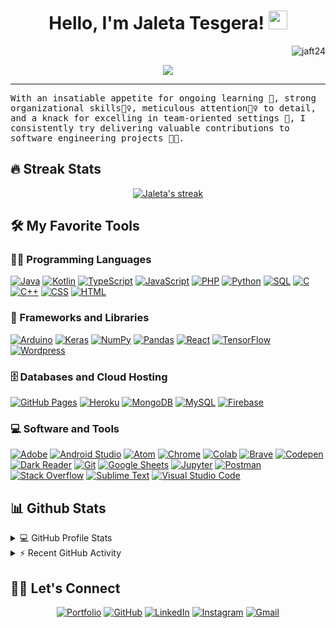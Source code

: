 <h1 align="center">
Hello, I'm Jaleta Tesgera!
  <img src="https://media.giphy.com/media/hvRJCLFzcasrR4ia7z/giphy.gif" width="30"></h1>
 <img src="https://komarev.com/ghpvc/?username=jaft24&label=Profile%20Views&color=0e75b6&style=flat" align='right' alt="jaft24" />

<br/>

<p align="center">
  <a href="https://github.com/DenverCoder1/readme-typing-svg"><img src="https://readme-typing-svg.herokuapp.com?lines=Computer+Science+Student+at+Concordia;Full+Stack+Web+and+Software+Developer;&center=true&width=450&height=45"></a>
</p>
<hr/>
<samp>
With an insatiable appetite for ongoing learning 📖, strong organizational skills👮‍♀️, meticulous attention🕵️‍♀️ to detail, and a knack for excelling in team-oriented settings 👥, I consistently try delivering valuable contributions to software engineering projects 👨‍💻.
</samp>

## 🔥 Streak Stats

<p align="center">
  <a href="https://github.com/DenverCoder1/github-readme-streak-stats">
    <img title="🔥 Get streak stats for your profile at git.io/streak-stats" alt="Jaleta's streak" src="https://github-readme-streak-stats.herokuapp.com/?user=jaft24&theme=monokai-metallian&hide_border=true"/>
  </a>
</p>

## 🛠️ My Favorite Tools

### 👨‍💻 Programming Languages

<p>
    <a href=""><img alt="Java" src="https://img.shields.io/badge/Java-%23007396.svg?logo=java&logoColor=white"></a>
    <a href=""><img alt="Kotlin" src="https://img.shields.io/badge/Kotlin-%230095D5.svg?logo=kotlin&logoColor=white"></a>
    <a href=""><img alt="TypeScript" src="https://img.shields.io/badge/TypeScript-%23007ACC.svg?logo=typescript&logoColor=white"></a>
    <a href=""><img alt="JavaScript" src="https://img.shields.io/badge/JavaScript%20-%23F7DF1E.svg?logo=javascript&logoColor=black"></a>
    <a href=""><img alt="PHP" src="https://img.shields.io/badge/PHP-%23777BB4.svg?logo=php&logoColor=white"></a>
    <a href=""><img alt="Python" src="https://img.shields.io/badge/Python%20-%2314354C.svg?logo=python&logoColor=white"></a>
    <a href=""><img alt="SQL" src="https://img.shields.io/badge/SQL%20-%23025E8C.svg?logo=amazon-dynamodb&logoColor=white"></a>
    <a href=""><img alt="C" src="https://img.shields.io/badge/C%20-%232370ED.svg?logo=c&logoColor=white"></a>
    <a href=""><img alt="C++" src="https://img.shields.io/badge/C++%20-%2300599C.svg?logo=c%2B%2B&logoColor=white"></a>
    <a href=""><img alt="CSS" src="https://img.shields.io/badge/CSS%20-%231572B6.svg?logo=css3&logoColor=white"></a>
    <a href=""><img alt="HTML" src="https://img.shields.io/badge/HTML%20-%23E34F26.svg?logo=html5&logoColor=white"></a>

### 🧰 Frameworks and Libraries

<p>
    <a href="#"><img alt="Arduino" src="https://img.shields.io/badge/-Arduino-00979D?logo=Arduino&logoColor=white"></a>
    <a href="#"><img alt="Keras" src="https://img.shields.io/badge/Keras%20-%23D00000.svg?logo=Keras&logoColor=white"></a>
    <a href="#"><img alt="NumPy" src="https://img.shields.io/badge/Numpy%20-%23013243.svg?logo=numpy&logoColor=white"></a>
    <a href="#"><img alt="Pandas" src="https://img.shields.io/badge/Pandas%20-%23150458.svg?logo=pandas&logoColor=white"></a>
    <a href="#"><img alt="React" src="https://img.shields.io/badge/React%20-%2320232a.svg?logo=react&logoColor=%2361DAFB"></a>
    <a href="#"><img alt="TensorFlow" src="https://img.shields.io/badge/TensorFlow%20-%23FF6F00.svg?logo=TensorFlow&logoColor=white"></a>
    <a href="#"><img alt="Wordpress" src="https://img.shields.io/badge/Wordpress-21759B?logo=wordpress&logoColor=white"></a>
</p>

### 🗄️ Databases and Cloud Hosting

<p>
    <a href="#"><img alt="GitHub Pages" src="https://img.shields.io/badge/GitHub%20Pages-%23327FC7.svg?logo=github&logoColor=white"></a>
    <a href="#"><img alt="Heroku" src="https://img.shields.io/badge/Heroku%20-%23430098.svg?logo=heroku&logoColor=white"></a>
    <a href="#"><img alt="MongoDB" src ="https://img.shields.io/badge/MongoDB-%234ea94b.svg?logo=mongodb&logoColor=white"></a>
    <a href="#"><img alt="MySQL" src="https://img.shields.io/badge/MySQL-%2300f.svg?logo=mysql&logoColor=white"></a>
    <a href="#"><img alt="Firebase" src ="https://img.shields.io/badge/Firebase-%23316192.svg?logo=firebase&logoColor=white"></a>
</p>

### 💻 Software and Tools

<p>
    <a href="#"><img alt="Adobe" src="https://img.shields.io/badge/Adobe%20-%23FF0000.svg?logo=adobe&logoColor=white"></a>
    <a href="#"><img alt="Android Studio" src="https://img.shields.io/badge/Android%20Studio-008678.svg?logo=android-studio&logoColor=white"></a>
    <a href="#"><img alt="Atom" src="https://img.shields.io/badge/Atom-3DDC84?logo=atom&logoColor=white"></a>
    <a href="#"><img alt="Chrome" src="https://img.shields.io/badge/Chrome-3DDC84?logo=google-chrome&logoColor=white"></a>
    <a href="#"><img alt="Colab" src="https://img.shields.io/badge/Colab-00b56a.svg?logo=google-colab&logoColor=white"></a>
    <a href="#"><img alt="Brave" src="https://img.shields.io/badge/-Brave-FB542B?logo=brave&logoColor=white"></a>
    <a href="#"><img alt="Codepen" src="https://img.shields.io/badge/Codepen-000000.svg?logo=codepen&logoColor=white"></a>
    <a href="#"><img alt="Dark Reader" src="https://img.shields.io/badge/-Dark%20Reader-141E24?logo=dark-reader&logoColor=white"></a>
    <a href="#"><img alt="Git" src="https://img.shields.io/badge/Git%20-%23F05033.svg?logo=git&logoColor=white"></a>
    <a href="#"><img alt="Google Sheets" src="https://img.shields.io/badge/Google%20Sheets%20-%2334A853.svg?logo=google%20sheets&logoColor=white"></a>
    <a href="#"><img alt="Jupyter" src="https://img.shields.io/badge/Jupyter%20-%23F37626.svg?logo=Jupyter&logoColor=white"></a>
    <a href="#"><img alt="Postman" src="https://img.shields.io/badge/Postman-FF6C37?logo=postman&logoColor=white"></a>
    <a href="#"><img alt="Stack Overflow" src="https://img.shields.io/badge/-Stack%20Overflow-FE7A16?logo=stack-overflow&logoColor=white"></a>
    <a href="#"><img alt="Sublime Text" src="https://img.shields.io/badge/-Sublime%20Text-302E31?logo=sublime-text&logoColor=white"></a>
    <a href="#"><img alt="Visual Studio Code" src="https://img.shields.io/badge/Visual%20Studio%20Code-0078d7.svg?logo=visual-studio-code&logoColor=white"></a>
</p>

## 📊 Github Stats

<details> 
  <summary>💻 GitHub Profile Stats</summary>
  <br/>
    <a href="https://github.com/anuraghazra/github-readme-stats"><img alt="Jaleta's Github Stats" src="https://github-readme-stats.vercel.app/api?username=jaft24&show_icons=true&count_private=true&theme=react&hide_border=true&bg_color=1F222E&title_color=F85D7F&icon_color=F8D866" height="192px"/></a>
  <a href="https://github.com/anuraghazra/github-readme-stats"><img alt="Jaleta's Top Languages" src="https://github-readme-stats.vercel.app/api/top-langs/?username=jaft24&langs_count=8&layout=compact&theme=react&hide_border=true&bg_color=1F222E&title_color=F85D7F&icon_color=F8D866" height="192px"/></a>
  <br/>
  <b>Note:</b> Top languages is only a metric of the languages my public code consists of and doesn't reflect experience or skill level.
</details>

<details>
  <summary>⚡ Recent GitHub Activity</summary>
  <br/>
   <a href="https://github.com/ashutosh00710/github-readme-activity-graph"><img alt="Jaletas's Activity Graph" src="https://github-readme-activity-graph.vercel.app/graph?username=jaft24&bg_color=1F222E&color=F8D866&line=F85D7F&point=FFFFFF&hide_border=true" /></a>
  <br/>
</details>

## 🙋‍♀️ Let's Connect

<p align="center">
	<a href="https://jaft24.vercel.app/" target="_blank"><img src="https://img.icons8.com/bubbles/50/000000/web.png" alt="Portfolio"/></a>
	<a href="https://github.com/jaft24" target="_blank"><img src="https://img.icons8.com/bubbles/50/000000/github.png" alt="GitHub"/></a>
	<a href="https://www.linkedin.com/in/jaft24/" target="_blank"><img src="https://img.icons8.com/bubbles/50/000000/linkedin.png" alt="LinkedIn"/></a>
	<a href="https://www.instagram.com/jaleta.f_/" target="_blank"><img src="https://img.icons8.com/bubbles/50/000000/instagram.png" alt="Instagram"/></a>
	<a href="mailto:jtesgera@cord.edu" target="_blank"><img src="https://img.icons8.com/bubbles/50/000000/gmail.png" alt="Gmail"/></a>
</p>
